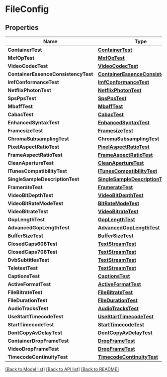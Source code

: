 # FileConfig

## Properties

Name | Type | Description | Notes
------------ | ------------- | ------------- | -------------
**ContainerTest** | [**ContainerTest**](container_test.md) |  | [optional] 
**MxfOpTest** | [**MxfOpTest**](mxf_op_test.md) |  | [optional] 
**VideoCodecTest** | [**VideoCodecTest**](video_codec_test.md) |  | [optional] 
**ContainerEssenceConsistencyTest** | [**ContainerEssenceConsistencyTest**](container_essence_consistency_test.md) |  | [optional] 
**ImfConformanceTest** | [**ImfConformanceTest**](imf_conformance_test.md) |  | [optional] 
**NetflixPhotonTest** | [**NetflixPhotonTest**](netflix_photon_test.md) |  | [optional] 
**SpsPpsTest** | [**SpsPpsTest**](sps_pps_test.md) |  | [optional] 
**MbaffTest** | [**MbaffTest**](mbaff_test.md) |  | [optional] 
**CabacTest** | [**CabacTest**](cabac_test.md) |  | [optional] 
**EnhancedSyntaxTest** | [**EnhancedSyntaxTest**](enhanced_syntax_test.md) |  | [optional] 
**FramesizeTest** | [**FramesizeTest**](framesize_test.md) |  | [optional] 
**ChromaSubsamplingTest** | [**ChromaSubsamplingTest**](chroma_subsampling_test.md) |  | [optional] 
**PixelAspectRatioTest** | [**PixelAspectRatioTest**](pixel_aspect_ratio_test.md) |  | [optional] 
**FrameAspectRatioTest** | [**FrameAspectRatioTest**](frame_aspect_ratio_test.md) |  | [optional] 
**CleanApertureTest** | [**CleanApertureTest**](clean_aperture_test.md) |  | [optional] 
**ITunesCompatibilityTest** | [**ITunesCompatibilityTest**](i_tunes_compatibility_test.md) |  | [optional] 
**SingleSampleDescriptionTest** | [**SingleSampleDescriptionTest**](single_sample_description_test.md) |  | [optional] 
**FramerateTest** | [**FramerateTest**](framerate_test.md) |  | [optional] 
**VideoBitDepthTest** | [**VideoBitDepthTest**](video_bit_depth_test.md) |  | [optional] 
**VideoBitRateModeTest** | [**BitRateModeTest**](bit_rate_mode_test.md) |  | [optional] 
**VideoBitrateTest** | [**VideoBitrateTest**](video_bitrate_test.md) |  | [optional] 
**GopLengthTest** | [**GopLengthTest**](gop_length_test.md) |  | [optional] 
**AdvancedGopLengthTest** | [**AdvancedGopLengthTest**](advanced_gop_length_test.md) |  | [optional] 
**BufferSizeTest** | [**BufferSizeTest**](buffer_size_test.md) |  | [optional] 
**ClosedCaps608Test** | [**TextStreamTest**](text_stream_test.md) |  | [optional] 
**ClosedCaps708Test** | [**TextStreamTest**](text_stream_test.md) |  | [optional] 
**DvbSubtitlesTest** | [**TextStreamTest**](text_stream_test.md) |  | [optional] 
**TeletextTest** | [**TextStreamTest**](text_stream_test.md) |  | [optional] 
**CaptionsTest** | [**CaptionsTest**](captions_test.md) |  | [optional] 
**ActiveFormatTest** | [**ActiveFormatTest**](active_format_test.md) |  | [optional] 
**FileBitrateTest** | [**FileBitrateTest**](file_bitrate_test.md) |  | [optional] 
**FileDurationTest** | [**FileDurationTest**](file_duration_test.md) |  | [optional] 
**AudioTracksTest** | [**AudioTracksTest**](audio_tracks_test.md) |  | [optional] 
**UseStartTimecodeTest** | [**UseStartTimecodeTest**](use_start_timecode_test.md) |  | [optional] 
**StartTimecodeTest** | [**StartTimecodeTest**](start_timecode_test.md) |  | [optional] 
**DontCopyAvDelayTest** | [**DontCopyAvDelayTest**](dont_copy_av_delay_test.md) |  | [optional] 
**ContainerDropFrameTest** | [**DropFrameTest**](drop_frame_test.md) |  | [optional] 
**VideoDropFrameTest** | [**DropFrameTest**](drop_frame_test.md) |  | [optional] 
**TimecodeContinuityTest** | [**TimecodeContinuityTest**](timecode_continuity_test.md) |  | [optional] 

[[Back to Model list]](../README.md#documentation-for-models) [[Back to API list]](../README.md#documentation-for-api-endpoints) [[Back to README]](../README.md)


